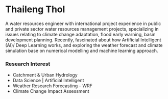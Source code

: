 
# Thaileng Thol
A water resources engineer with international project experience in public and private sector water resources management projects, specializing in issues relating to climate change adaptation, flood early warning, basin development planning. Recently, fascinated about how Artificial Intelligent (AI)/ Deep Learning works, and exploring the weather forecast and climate simulation base on numerical modelling and machine learning approach.
### Research Interest
* Catchment & Urban Hydrology
* Data Science | Artificial Intelligent
* Weather Research Forecasting – WRF
* Climate Change Impact Assessment